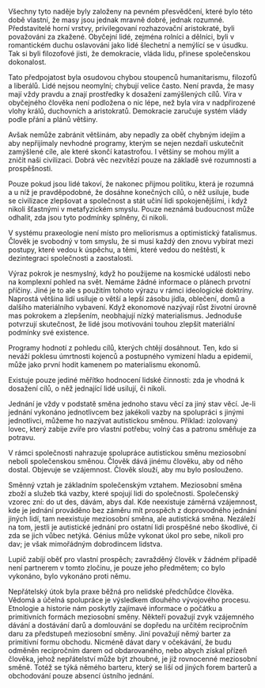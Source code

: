 Všechny tyto naděje byly založeny na pevném přesvědčení, které bylo této době vlastní, že masy jsou jednak mravně dobré, jednak rozumné. Představitelé horní vrstvy, privilegovaní rozhazovační aristokraté, byli považováni za zkažené. Obyčejní lidé, zejména rolníci a dělníci, byli v romantickém duchu oslavováni jako lidé šlechetní a nemýlící se v úsudku. Tak si byli filozofové jisti, že demokracie, vláda lidu, přinese společenskou dokonalost.

Tato předpojatost byla osudovou chybou stoupenců humanitarismu, filozofů a liberálů. Lidé nejsou neomylní; chybují velice často. Není pravda, že masy mají vždy pravdu a znají prostředky k dosažení zamýšlených cílů. Víra v obyčejného člověka není podložena o nic lépe, než byla víra v nadpřirozené vlohy králů, duchovních a aristokratů. Demokracie zaručuje systém vlády podle přání a plánů většiny.

Avšak nemůže zabránit většinám, aby nepadly za oběť chybným idejím a aby nepřijímaly nevhodné programy, kterým se nejen nezdaří uskutečnit zamýšlené cíle, ale které skončí katastrofou. I většiny se mohou mýlit a zničit naši civilizaci. Dobrá věc nezvítězí pouze na základě své rozumnosti a prospěšnosti.

Pouze pokud jsou lidé takoví, že nakonec přijmou politiku, která je rozumná a u níž je pravděpodobné, že dosáhne konečných cílů, o něž usiluje, bude se civilizace zlepšovat a společnost a stát učiní lidi spokojenějšími, i když nikoli šťastnými v metafyzickém smyslu. Pouze neznámá budoucnost může odhalit, zda jsou tyto podmínky splněny, či nikoli.

V systému praxeologie není místo pro meliorismus a optimistický fatalismus. Člověk je svobodný v tom smyslu, že si musí každý den znovu vybírat mezi postupy, které vedou k úspěchu, a těmi, které vedou do neštěstí, k dezintegraci společnosti a zaostalosti.

Výraz pokrok je nesmyslný, když ho použijeme na kosmické události nebo na komplexní pohled na svět. Nemáme žádné informace o plánech prvotní příčiny. Jiné je to ale s použitím tohoto výrazu v rámci ideologické doktríny. Naprostá většina lidí usiluje o větší a lepší zásobu jídla, oblečení, domů a dalšího materiálního vybavení. Když ekonomové nazývají růst životní úrovně mas pokrokem a zlepšením, neobhajují nízký materialismus. Jednoduše potvrzují skutečnost, že lidé jsou motivováni touhou zlepšit materiální podmínky své existence.

Programy hodnotí z pohledu cílů, kterých chtějí dosáhnout. Ten, kdo si neváží poklesu úmrtnosti kojenců a postupného vymizení hladu a epidemií, může jako první hodit kamenem po materialismu ekonomů.

Existuje pouze jediné měřítko hodnocení lidské činnosti: zda je vhodná k dosažení cílů, o něž jednající lidé usilují, či nikoli.

Jednání je vždy v podstatě směna jednoho stavu věcí za jiný stav věcí. Je-li jednání vykonáno jednotlivcem bez jakékoli vazby na spolupráci s jinými jednotlivci, můžeme ho nazývat autistickou směnou. Příklad: izolovaný lovec, který zabije zvíře pro vlastní potřebu; volný čas a patronu směňuje za potravu.

V rámci společnosti nahrazuje spolupráce autistickou směnu meziosobní neboli společenskou směnou. Člověk dává jinému člověku, aby od něho dostal. Objevuje se vzájemnost. Člověk slouží, aby mu bylo poslouženo.

Směnný vztah je základním společenským vztahem. Meziosobní směna zboží a služeb tká vazby, které spojují lidi do společnosti. Společenský vzorec zní: do ut des, dávám, abys dal. Kde neexistuje záměrná vzájemnost, kde je jednání prováděno bez záměru mít prospěch z doprovodného jednání jiných lidí, tam neexistuje meziosobní směna, ale autistická směna. Nezáleží na tom, jestli je autistické jednání pro ostatní lidi prospěšné nebo škodlivé, či zda se jich vůbec netýká. Génius může vykonat úkol pro sebe, nikoli pro dav; je však mimořádným dobrodincem lidstva.

Lupič zabíjí oběť pro vlastní prospěch; zavražděný člověk v žádném případě není partnerem v tomto zločinu, je pouze jeho předmětem; co bylo vykonáno, bylo vykonáno proti němu.

Nepřátelský útok byla praxe běžná pro nelidské předchůdce člověka. Vědomá a účelná spolupráce je výsledkem dlouhého vývojového procesu. Etnologie a historie nám poskytly zajímavé informace o počátku a primitivních formách meziosobní směny. Někteří považují zvyk vzájemného dávání a dostávání darů a domlouvání se dopředu na určitém recipročním daru za předstupeň meziosobní směny. Jiní považují němý barter za primitivní formu obchodu. Nicméně dávat dary v očekávání, že budu odměněn recipročním darem od obdarovaného, nebo abych získal přízeň člověka, jehož nepřátelství může být zhoubné, je již rovnocenné meziosobní směně. Totéž se týká němého barteru, který se liší od jiných forem barterů a obchodování pouze absencí ústního jednání.